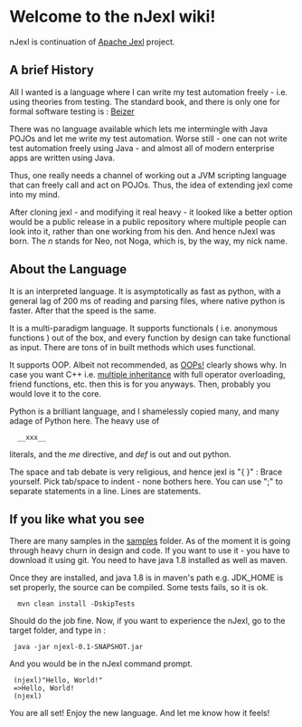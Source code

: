 # Welcome to the nJexl wiki!

nJexl is continuation of [Apache Jexl](http://commons.apache.org/proper/commons-jexl ) project.

## A brief History

All I wanted is a language where I can write my test automation freely - i.e. using theories from testing.
The standard book, and there is only one for formal software testing is :  [Beizer](http://www.amazon.com/Software-Testing-Techniques-2nd-Edition/dp/1850328803)

There was no language available which lets me intermingle with Java POJOs and let me write my test automation. Worse still - one can not write test automation freely using Java - and almost all of modern enterprise apps are written using Java.

Thus, one really needs a channel of working out a JVM scripting language that can freely call and act on POJOs.
Thus, the idea of extending jexl come into my mind.

After cloning jexl - and modifying it real heavy - it looked like a better option would be a public release in a public repository where multiple people can look into it, rather than one working from his den.
And hence nJexl was born. The *n* stands for Neo, not Noga, which is, by the way, my nick name.

## About the Language 

It is an interpreted language. It is asymptotically as fast as python, with a general lag of 200 ms of reading and parsing files, where native python is faster. After that the speed is the same.
 
It is a multi-paradigm language. It supports functionals ( i.e. anonymous functions ) out of the box, and every function by design can take functional as input. There are tons of in built methods which uses functional.

It supports OOP. Albeit not recommended, as [OOPs!](http://harmful.cat-v.org/software/OO_programming/why_oo_sucks)
clearly shows why. In case you want C++ i.e.  [multiple inheritance](http://en.wikipedia.org/wiki/Multiple_inheritance) with full operator overloading, friend functions, etc. then this is for you anyways. Then, probably you would love it to the core.

Python is a brilliant language, and I shamelessly copied many, and many adage of Python here. The heavy use of 

      __xxx__    

literals, and the *me* directive, and *def* is out and out python. 

The space and tab debate is very religious, and hence jexl is "{ }" : Brace yourself.
Pick tab/space to indent - none bothers here.
You can use ";" to separate statements in a line. Lines are statements.


## If you like what you see 

There are many samples in the  [samples](https://github.com/nmondal/njexl/tree/master/samples)  folder.
As of the moment it is going through heavy churn in design and code.
If you want to use it - you have to download it using git. 
You need to have java 1.8 installed as well as maven.

Once they are installed, and java 1.8 is in maven's path e.g. JDK_HOME is set properly, 
the source can be compiled. Some tests fails, so it is ok.

      mvn clean install -DskipTests 

Should do the job fine.
Now, if you want to experience the nJexl, go to the target folder, and type in : 

     java -jar njexl-0.1-SNAPSHOT.jar

And you would be in the nJexl command prompt.
     
     (njexl)"Hello, World!"
     =>Hello, World!
     (njexl)
 
You are all set!
Enjoy the new language. 
And let me know how it feels!



 